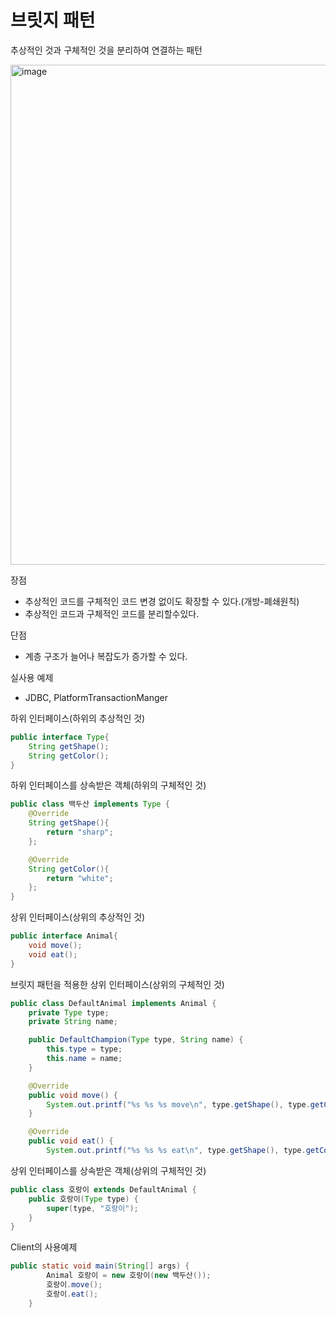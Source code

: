 # 브릿지 패턴
추상적인 것과 구체적인 것을 분리하여 연결하는 패턴

<img width="800" alt="image" src="https://github.com/hanuk96/TIL/assets/12428689/641f5b7f-6768-45c4-96ac-938becb7a3e8">

장점
- 추상적인 코드를 구체적인 코드 변경 없이도 확장할 수 있다.(개방-폐쇄원칙)
- 추상적인 코드과 구체적인 코드를 분리할수있다.

단점
- 계층 구조가 늘어나 복잡도가 증가할 수 있다.

실사용 예제
- JDBC, PlatformTransactionManger

하위 인터페이스(하위의 추상적인 것)

```java
public interface Type{
    String getShape();
    String getColor();
}
```

하위 인터페이스를 상속받은 객체(하위의 구체적인 것)

```java
public class 백두산 implements Type {
    @Override
    String getShape(){
        return "sharp";
    };

    @Override
    String getColor(){
        return "white";
    };
}
```

상위 인터페이스(상위의 추상적인 것)

```java
public interface Animal{
    void move();
    void eat();
}
```

브릿지 패턴을 적용한 상위 인터페이스(상위의 구체적인 것)

```java
public class DefaultAnimal implements Animal {
    private Type type;
    private String name;

    public DefaultChampion(Type type, String name) {
        this.type = type;
        this.name = name;
    }

    @Override
    public void move() {
        System.out.printf("%s %s %s move\n", type.getShape(), type.getColor(), name);
    }

    @Override
    public void eat() {
        System.out.printf("%s %s %s eat\n", type.getShape(), type.getColor(), name);
```

상위 인터페이스를 상속받은 객체(상위의 구체적인 것)

```java
public class 호랑이 extends DefaultAnimal {
    public 호랑이(Type type) {
        super(type, "호랑이");
    }
}
```

Client의 사용예제

```java
public static void main(String[] args) {
        Animal 호랑이 = new 호랑이(new 백두산());
        호랑이.move();
        호랑이.eat();
    }
```
